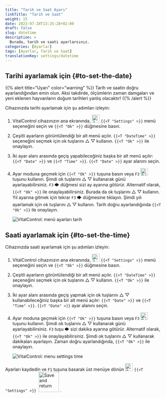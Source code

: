 ```yaml
---
title: "Tarih ve Saat Ayarı"
linkTitle: "Tarih ve Saat"
weight: 15
date: 2023-07-28T13:25:28+02:00
draft: false
slug: datetime
description: >
  Burada, tarih ve saati ayarlarsınız.
categories: [Ayarlar]
tags: [Ayarlar, Tarih ve Saat]
translationKey: settings/datetime
---
```

## Tarihi ayarlamak için {#to-set-the-date}
{{% alert title="Uyarı" color="warning" %}}
Tarih ve saatin doğru ayarlandığından emin olun. Aksi takdirde, ölçümlerin zaman damgaları ve yeni eklenen hayvanların doğum tarihleri yanlış olacaktır!
{{% /alert %}}

Cihazınızda tarihi ayarlamak için şu adımları izleyin:

1. VitalControl cihazınızın ana ekranında, <img src="/icons/gear.svg" width="25" align="bottom" alt="Ayarlar" /> `{{<T "Settings" >}}` menü seçeneğini seçin ve `{{<T "Ok" >}}` düğmesine basın.

2. Çeşitli ayarların görüntülendiği bir alt menü açılır. `{{<T "DateTime" >}}` seçeneğini seçmek için ok tuşlarını △ ▽ kullanın. `{{<T "Ok" >}}` ile onaylayın.

3. İki ayar alanı arasında geçiş yapabileceğiniz başka bir alt menü açılır: `{{<T "Date" >}}` ve `{{<T "Time" >}}`. `{{<T "Date" >}}` ayar alanını seçin.

4. Ayar moduna geçmek için `{{<T "Ok" >}}` tuşuna basın veya `F3` <img src="/icons/actions/edit.svg" width="24" align="bottom" alt="Düzenle" /> tuşunu kullanın. Şimdi ok tuşlarını △ ▽ kullanarak günü ayarlayabilirsiniz. `F3` 🡆 düğmesi sizi ay ayarına götürür. Alternatif olarak, `{{<T "Ok" >}}` ile onaylayabilirsiniz. Burada da ok tuşlarını △ ▽ kullanın. Yıl ayarına gitmek için tekrar `F3` 🡆 düğmesine tıklayın. Şimdi yılı ayarlamak için ok tuşlarını △ ▽ kullanın. Tarih doğru ayarlandığında `{{<T "Ok" >}}` ile onaylayın.

    ![VitalControl: menü ayarları tarih](../images/date.png "Tarihi ayarlamak için")

## Saati ayarlamak için {#to-set-the-time}

Cihazınızda saati ayarlamak için şu adımları izleyin:

1. VitalControl cihazınızın ana ekranında, <img src="/icons/gear.svg" width="25" align="bottom" alt="Ayarlar" /> `{{<T "Settings" >}}` menü seçeneğini seçin ve `{{<T "Ok" >}}` düğmesine basın.

2. Çeşitli ayarların görüntülendiği bir alt menü açılır. `{{<T "DateTime" >}}` seçeneğini seçmek için ok tuşlarını △ ▽ kullanın. `{{<T "Ok" >}}` ile onaylayın.

3. İki ayar alanı arasında geçiş yapmak için ok tuşlarını △ ▽ kullanabileceğiniz başka bir alt menü açılır: `{{<T "Date" >}}` ve `{{<T "Time" >}}`. `{{<T "Date" >}}` ayar alanını seçin.

4. Ayar moduna geçmek için `{{<T "Ok" >}}` tuşuna basın veya `F3` <img src="/icons/actions/edit.svg" width="24" align="bottom" alt="Edit" /> tuşunu kullanın. Şimdi ok tuşlarını △ ▽ kullanarak günü ayarlayabilirsiniz. `F3` tuşu 🡆 sizi dakika ayarına götürür. Alternatif olarak, `{{<T "Ok" >}}` ile onaylayabilirsiniz. Şimdi ok tuşlarını △ ▽ kullanarak dakikaları ayarlayın. Zaman doğru ayarlandığında, `{{<T "Ok" >}}` ile onaylayın.

    ![VitalControl: menu settings time](../images/time.png "Saati ayarlamak için")

Ayarları kaydedin ve `F1` tuşuna basarak üst menüye dönün <img src="/icons/gear.svg" width="25" align="bottom" alt="Settings" /> `{{<T "Settings" >}}` &nbsp;<img src="/icons/footer/save_exit.svg" width="65" align="bottom" alt="Save and return" />&nbsp;.
